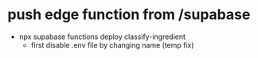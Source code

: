 # push edge function from /supabase

- npx supabase functions deploy classify-ingredient
  - first disable .env file by changing name (temp fix)

